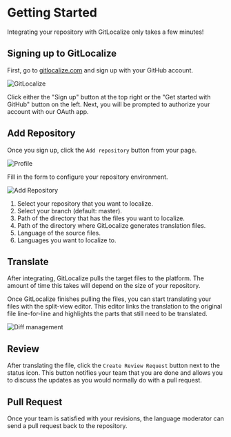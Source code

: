 # Getting Started

Integrating your repository with GitLocalize only takes a few minutes!

## Signing up to GitLocalize

First, go to [gitlocalize.com](https://gitlocalize.com) and sign up with your GitHub account.

![GitLocalize](assets/img/getting_started/gitlocalize.png)

Click either the "Sign up" button at the top right or the "Get started with GitHub" button on the left. Next, you will be prompted to authorize your account with our OAuth app.


## Add Repository

Once you sign up, click the `Add repository` button from your page.

![Profile](assets/img/getting_started/profile.png)

Fill in the form to configure your repository environment.

![Add Repository](assets/img/getting_started/add_repository.png)

1. Select your repository that you want to localize.
2. Select your branch (default: master).
3. Path of the directory that has the files you want to localize.
4. Path of the directory where GitLocalize generates translation files.
5. Language of the source files.
6. Languages you want to localize to.

## Translate

After integrating, GitLocalize pulls the target files to the platform. The amount of time this takes will depend on the size of your repository.

Once GitLocalize finishes pulling the files, you can start translating your files with the split-view editor. This editor links the translation to the original file line-for-line and highlights the parts that still need to be translated.

![Diff management](/assets/img/about/diff_management.png)

## Review

After translating the file, click the `Create Review Request` button next to the status icon. This button notifies your team that you are done and allows you to discuss the updates as you would normally do with a pull request.

## Pull Request

Once your team is satisfied with your revisions, the language moderator can send a pull request back to the repository.
